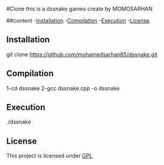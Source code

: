 #Clone
this is a dssnake games create by MOMOSARHAN


##content
-[Installation](#installation)
-[Compilation](#compilation)
-[Execution](#execution)
-[License](#license)

## Installation
git clone https://github.com/mohamedsarhan65/dssnake.git


## Compilation
1-cd dssnake
2-gcc dssnake.cpp -o dssnake

## Execution
./dssnake

## License
This project is licensed under [GPL](GPL)
